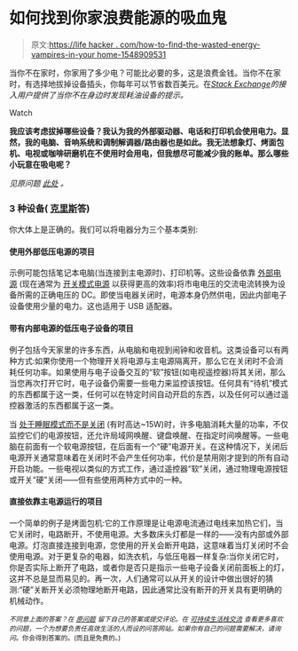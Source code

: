 # 如何找到你家浪费能源的吸血鬼

> 原文:[https://life hacker . com/how-to-find-the-wasted-energy-vampires-in-your home-1548909531](https://lifehacker.com/how-to-find-the-wasteful-energy-vampires-in-your-home-1548909531)

当你不在家时，你家用了多少电？可能比必要的多，这是浪费金钱。当你不在家时，有选择地拔掉设备插头，你每年可以节省数百美元。在[*Stack Exchange*](http://sustainability.stackexchange.com/?utm_source=lifehacker&utm_medium=syndication&utm_campaign=crowdhacker&utm_content=sustainability-110)*的接入用户提供了当你不在身边时发现耗油设备的提示。*

Watch

**我应该考虑拔掉哪些设备？我认为我的外部驱动器、电话和打印机会使用电力。显然，我的电脑、音响系统和调制解调器/路由器也是如此。我无法想象灯、烤面包机、电视或咖啡研磨机在不使用时会用电，但我想尽可能减少我的账单。那么哪些小玩意在吸电呢？**

*见原问题* [*此处*](http://sustainability.stackexchange.com/q/2461/1104?utm_source=lifehacker&utm_medium=syndication&utm_campaign=crowdhacker&utm_content=sustainability-110) *。*

### 3 种设备( [克里斯](http://productivity.stackexchange.com/a/8866/4020?utm_source=lifehacker&utm_medium=syndication&utm_campaign=crowdhacker&utm_content=sustainability-110)答)

你大体上是正确的。我们可以将电器分为三个基本类别:

#### 使用外部低压电源的项目

示例可能包括笔记本电脑(当连接到主电源时)、打印机等。这些设备依靠 [外部电源](https://en.wikipedia.org/wiki/AC_adapter) (现在通常为 [开关模式电源](http://en.wikipedia.org/wiki/Switched-mode_power_supply) 以获得更高的效率)将市电电压的交流电流转换为设备所需的正确电压的 DC。即使当电器关闭时，电源本身仍然供电，因此内部电子设备使用少量的电力。这也适用于 USB 适配器。

#### 带有内部电源的低压电子设备的项目

例子包括今天家里的许多东西，从电脑和电视到闹钟和收音机。这类设备可以有两种方式:如果你使用一个物理开关将电源与主电源隔离开，那么它在关闭时不会消耗任何功率。如果使用与电子设备交互的“软”按钮(如电视遥控器)将其关闭，那么当您再次打开它时，电子设备仍需要一些电力来监控该按钮。任何具有“待机”模式的东西都属于这一类，任何可以在特定时间自动开启的东西，以及任何可以通过遥控器激活的东西都属于这一类。

当 [处于睡眠模式而不是关闭](https://lifehacker.com/is-it-bad-to-shut-down-my-computer-regularly-or-leave-i-5940176) (有时高达~15W)时，许多电脑消耗大量的功率，不仅监控它们的电源按钮，还允许局域网唤醒、键盘唤醒、在指定时间唤醒等。一些电脑在前面有一个软电源按钮，在后面有一个“硬”电源开关。在这种情况下，关闭后电源开关通常意味着在关闭时不会产生任何功率，代价是禁用刚才提到的所有自动开启功能。一些电视以类似的方式工作，通过遥控器“软”关闭，通过物理电源按钮或开关“硬”关闭——但有些使用两种方式中的一种。

#### 直接依靠主电源运行的项目

一个简单的例子是烤面包机:它的工作原理是让电源电流通过电线来加热它们，当它关闭时，电路断开，不使用电源。大多数床头灯都是一样的——没有内部或外部电源。灯泡直接连接到电源，您使用的开关会断开电路，这意味着当灯关闭时不会使用电源。对于更复杂的电器，如洗衣机，与低压电器一样复杂:当你关闭它时，你是否实际上断开了电路，或者你是否只是指示一些电子设备关闭前面板上的灯，这并不总是显而易见的。再一次，人们通常可以从开关的设计中做出很好的猜测:“硬”关断开关必须物理地断开电路，因此通常比没有断开的开关具有更明确的机械动作。

<small>*不同意上面的答案？在*</small> [<small>*原问题*</small>](http://sustainability.stackexchange.com/q/2461/1104?utm_source=lifehacker&utm_medium=syndication&utm_campaign=crowdhacker&utm_content=sustainability-110) <small>*留下自己的答案或提交评论。在*</small> [<small>*可持续生活栈交流*</small>](http://sustainability.stackexchange.com/?utm_source=lifehacker&utm_medium=syndication&utm_campaign=crowdhacker&utm_content=sustainability-110) <small>*查看更多喜欢的问题，一个为想要负责任高效生活的人而设的问答网站。如果你有自己的问题需要解决，请询问*</small>[<small></small>](http://productivity.stackexchange.com/questions/ask?utm_source=lifehacker&utm_medium=syndication&utm_campaign=crowdhacker&utm_content=sustainability-110109)*<small>*。你会得到答案的。(而且是免费的。)*</small>*